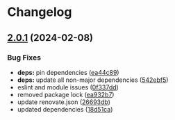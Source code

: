 # Changelog

## [2.0.1](https://github.com/EuphoricSystems/docker-promote-image/compare/typescript-action-v2.0.0...typescript-action-2.0.1) (2024-02-08)


### Bug Fixes

* **deps:** pin dependencies ([ea44c89](https://github.com/EuphoricSystems/docker-promote-image/commit/ea44c899f750dfee48a30e261c5c3ebfd21ae2b6))
* **deps:** update all non-major dependencies ([542ebf5](https://github.com/EuphoricSystems/docker-promote-image/commit/542ebf57f42d087a9003c3a8c392a22723ec8614))
* eslint and module issues ([0f337dd](https://github.com/EuphoricSystems/docker-promote-image/commit/0f337dd1828dd16ccef9c1e99336fb01c97185e4))
* removed package lock ([ea932b7](https://github.com/EuphoricSystems/docker-promote-image/commit/ea932b7a6663322504b5b0435260ad7cb3e151a7))
* update renovate.json ([26693db](https://github.com/EuphoricSystems/docker-promote-image/commit/26693db667943a52efd3a186306ef3921fc37b2f))
* updated dependencies ([18d51ca](https://github.com/EuphoricSystems/docker-promote-image/commit/18d51ca2550cd4a75c235f389188cc2a79680e24))
